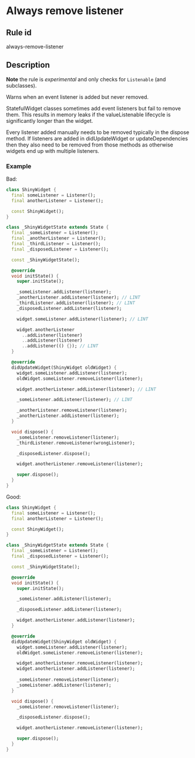 # Always remove listener

## Rule id

always-remove-listener

## Description

**Note** the rule is _experimental_ and only checks for `Listenable` (and subclasses).

Warns when an event listener is added but never removed.

StatefulWidget classes sometimes add event listeners but fail to remove them. This results in memory leaks if the valueListenable lifecycle is significantly longer than the widget.

Every listener added manually needs to be removed typically in the dispose method.
If listeners are added in didUpdateWidget or updateDependencies then they also need to be removed from those methods as otherwise widgets end up with multiple listeners.

### Example

Bad:

```dart
class ShinyWidget {
  final someListener = Listener();
  final anotherListener = Listener();

  const ShinyWidget();
}

class _ShinyWidgetState extends State {
  final _someListener = Listener();
  final _anotherListener = Listener();
  final _thirdListener = Listener();
  final _disposedListener = Listener();

  const _ShinyWidgetState();

  @override
  void initState() {
    super.initState();

    _someListener.addListener(listener);
    _anotherListener.addListener(listener); // LINT
    _thirdListener.addListener(listener); // LINT
    _disposedListener.addListener(listener);

    widget.someListener.addListener(listener); // LINT

    widget.anotherListener
      ..addListener(listener)
      ..addListener(listener)
      ..addListener(() {}); // LINT
  }

  @override
  didUpdateWidget(ShinyWidget oldWidget) {
    widget.someListener.addListener(listener);
    oldWidget.someListener.removeListener(listener);

    widget.anotherListener.addListener(listener); // LINT

    _someListener.addListener(listener); // LINT

    _anotherListener.removeListener(listener);
    _anotherListener.addListener(listener);
  }

  void dispose() {
    _someListener.removeListener(listener);
    _thirdListener.removeListener(wrongListener);

    _disposedListener.dispose();

    widget.anotherListener.removeListener(listener);

    super.dispose();
  }
}
```

Good:

```dart
class ShinyWidget {
  final someListener = Listener();
  final anotherListener = Listener();

  const ShinyWidget();
}

class _ShinyWidgetState extends State {
  final _someListener = Listener();
  final _disposedListener = Listener();

  const _ShinyWidgetState();

  @override
  void initState() {
    super.initState();

    _someListener.addListener(listener);

    _disposedListener.addListener(listener);

    widget.anotherListener.addListener(listener);
  }

  @override
  didUpdateWidget(ShinyWidget oldWidget) {
    widget.someListener.addListener(listener);
    oldWidget.someListener.removeListener(listener);

    widget.anotherListener.removeListener(listener);
    widget.anotherListener.addListener(listener);
    
    _someListener.removeListener(listener);
    _someListener.addListener(listener);
  }

  void dispose() {
    _someListener.removeListener(listener);

    _disposedListener.dispose();

    widget.anotherListener.removeListener(listener);

    super.dispose();
  }
}
```
